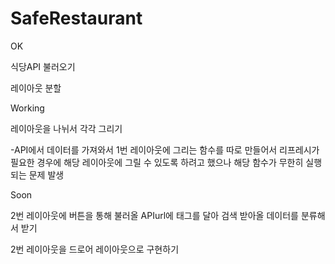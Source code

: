 # SafeRestaurant
OK

식당API 불러오기

레이아웃 분할


Working

레이아웃을 나뉘서 각각 그리기

-API에서 데이터를 가져와서 1번 레이아웃에 그리는 함수를 따로 만들어서 리프레시가 필요한 경우에 해당 레이아웃에 그릴 수 있도록 하려고 했으나 해당 함수가 무한히 실행되는 문제 발생
 

Soon

2번 레이아웃에 버튼을 통해 불러올 APIurl에 태그를 달아 검색 받아올 데이터를 분류해서 받기 

2번 레이아웃을 드로어 레이아웃으로 구현하기

